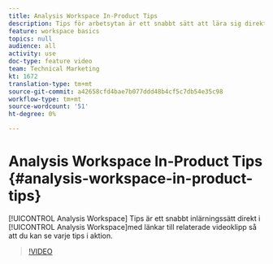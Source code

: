 ```yaml
---
title: Analysis Workspace In-Product Tips
description: Tips för arbetsytan är ett snabbt sätt att lära sig direkt i Analysis Workspace, med länkar till relaterade videoklipp så att du kan se varje tips i aktion.
feature: workspace basics
topics: null
audience: all
activity: use
doc-type: feature video
team: Technical Marketing
kt: 1672
translation-type: tm+mt
source-git-commit: a42658cfd4bae7b077ddd48b4cf5c7db54e35c98
workflow-type: tm+mt
source-wordcount: '51'
ht-degree: 0%

---
```



# Analysis Workspace In-Product Tips {#analysis-workspace-in-product-tips}

[!UICONTROL Analysis Workspace] Tips är ett snabbt inlärningssätt direkt i [!UICONTROL Analysis Workspace]med länkar till relaterade videoklipp så att du kan se varje tips i aktion.

>[!VIDEO](https://video.tv.adobe.com/v/23135/?quality=12)
